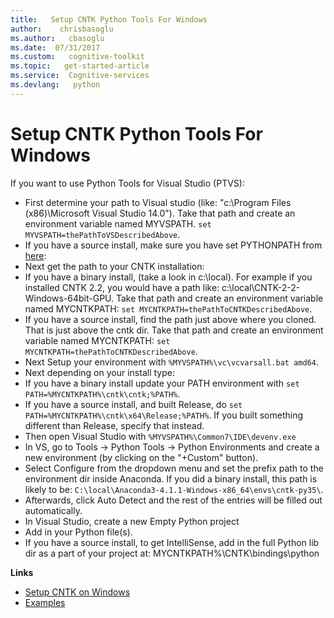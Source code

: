 ```yaml
---
title:   Setup CNTK Python Tools For Windows
author:    chrisbasoglu
ms.author:   cbasoglu
ms.date:  07/31/2017
ms.custom:   cognitive-toolkit
ms.topic:   get-started-article
ms.service:  Cognitive-services
ms.devlang:   python 
---
```


# Setup CNTK Python Tools For Windows

If you want to use Python Tools for Visual Studio (PTVS):
* First determine your path to Visual studio (like: "c:\Program Files (x86)\Microsoft Visual Studio 14.0").  Take that path and create an environment variable named MYVSPATH.  `set MYVSPATH=thePathToVSDescribedAbove`. 
* If you have a source install, make sure you have set PYTHONPATH from [here](./Setup-CNTK-on-Windows.md#pythonpath):
* Next get the path to your CNTK installation:
 * If you have a binary install, (take a look in c:\local). For example if you installed CNTK 2.2, you would have a path like: c:\local\CNTK-2-2-Windows-64bit-GPU.  Take that path and create an environment variable named MYCNTKPATH:  `set MYCNTKPATH=thePathToCNTKDescribedAbove`.  
 * If you have a source install, find the path just above where you cloned.  That is just above the cntk dir. Take that path and create an environment variable named MYCNTKPATH: `set MYCNTKPATH=thePathToCNTKDescribedAbove`.   
* Next Setup your environment with `%MYVSPATH%\vc\vcvarsall.bat amd64`.  
* Next depending on your install type:
 * If you have a binary install update your PATH environment with `set PATH=%MYCNTKPATH%\cntk\cntk;%PATH%`.  
 * If you have a source install, and built Release, do  `set PATH=%MYCNTKPATH%\cntk\x64\Release;%PATH%`. If you built something different than Release, specify that instead.   
* Then open Visual Studio with `%MYVSPATH%\Common7\IDE\devenv.exe` 
* In VS, go to Tools -> Python Tools -> Python Environments and create a new environment (by clicking on the "+Custom" button). 
* Select Configure from the dropdown menu and set the prefix path to the environment dir inside Anaconda.  If you did a binary install, this path is likely to be:
`C:\local\Anaconda3-4.1.1-Windows-x86_64\envs\cntk-py35\`. 
* Afterwards, click Auto Detect and the rest of the entries will be filled out automatically. 
* In Visual Studio, create a new Empty Python project
* Add in your Python file(s).
* If you have a source install, to get IntelliSense, add in the full Python lib dir as a part of your project at: MYCNTKPATH%\CNTK\bindings\python

**Links**
* [Setup CNTK on Windows](./Setup-CNTK-on-Windows.md)
* [Examples](./Examples.md)
